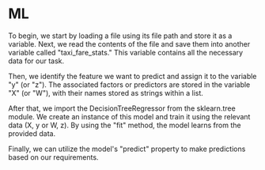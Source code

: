 # ML
To begin, we start by loading a file using its file path and store it as a variable. Next, we read the contents of the file and save them into another variable called "taxi_fare_stats." This variable contains all the necessary data for our task.

Then, we identify the feature we want to predict and assign it to the variable "y" (or "z"). The associated factors or predictors are stored in the variable "X" (or "W"), with their names stored as strings within a list.

After that, we import the DecisionTreeRegressor from the sklearn.tree module. We create an instance of this model and train it using the relevant data (X, y or W, z). By using the "fit" method, the model learns from the provided data.

Finally, we can utilize the model's "predict" property to make predictions based on our requirements.
